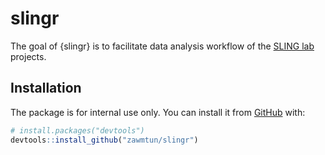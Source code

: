 
# slingr

<!-- badges: start -->
<!-- badges: end -->

The goal of {slingr} is to facilitate data analysis workflow of the
[SLING lab](https://blog.nus.edu.sg/singaporesling/) projects.

## Installation

The package is for internal use only. You can install it from
[GitHub](https://github.com/) with:

``` r
# install.packages("devtools")
devtools::install_github("zawmtun/slingr")
```
